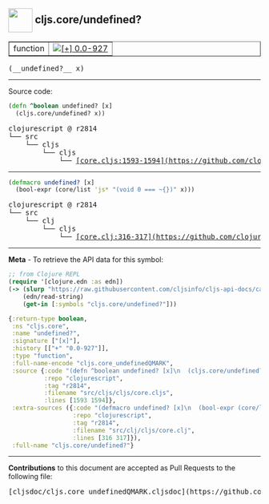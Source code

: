 ## <img width="48px" valign="middle" src="http://i.imgur.com/Hi20huC.png"> cljs.core/undefined?

 <table border="1">
<tr>

<td>function</td>
<td><a href="https://github.com/cljsinfo/cljs-api-docs/tree/0.0-927"><img valign="middle" alt="[+] 0.0-927" src="https://img.shields.io/badge/+-0.0--927-lightgrey.svg"></a> </td>
</tr>
</table>

 <samp>
(__undefined?__ x)<br>
</samp>

---





Source code:

```clj
(defn ^boolean undefined? [x]
  (cljs.core/undefined? x))
```

 <pre>
clojurescript @ r2814
└── src
    └── cljs
        └── cljs
            └── <ins>[core.cljs:1593-1594](https://github.com/clojure/clojurescript/blob/r2814/src/cljs/cljs/core.cljs#L1593-L1594)</ins>
</pre>


---

```clj
(defmacro undefined? [x]
  (bool-expr (core/list 'js* "(void 0 === ~{})" x)))
```

 <pre>
clojurescript @ r2814
└── src
    └── clj
        └── cljs
            └── <ins>[core.clj:316-317](https://github.com/clojure/clojurescript/blob/r2814/src/clj/cljs/core.clj#L316-L317)</ins>
</pre>

---

__Meta__ - To retrieve the API data for this symbol:

```clj
;; from Clojure REPL
(require '[clojure.edn :as edn])
(-> (slurp "https://raw.githubusercontent.com/cljsinfo/cljs-api-docs/catalog/cljs-api.edn")
    (edn/read-string)
    (get-in [:symbols "cljs.core/undefined?"]))
```

```clj
{:return-type boolean,
 :ns "cljs.core",
 :name "undefined?",
 :signature ["[x]"],
 :history [["+" "0.0-927"]],
 :type "function",
 :full-name-encode "cljs.core_undefinedQMARK",
 :source {:code "(defn ^boolean undefined? [x]\n  (cljs.core/undefined? x))",
          :repo "clojurescript",
          :tag "r2814",
          :filename "src/cljs/cljs/core.cljs",
          :lines [1593 1594]},
 :extra-sources ({:code "(defmacro undefined? [x]\n  (bool-expr (core/list 'js* \"(void 0 === ~{})\" x)))",
                  :repo "clojurescript",
                  :tag "r2814",
                  :filename "src/clj/cljs/core.clj",
                  :lines [316 317]}),
 :full-name "cljs.core/undefined?"}

```

---

__Contributions__ to this document are accepted as Pull Requests to the following file:

 <pre>
[cljsdoc/cljs.core_undefinedQMARK.cljsdoc](https://github.com/cljsinfo/cljs-api-docs/blob/master/cljsdoc/cljs.core_undefinedQMARK.cljsdoc)
</pre>

